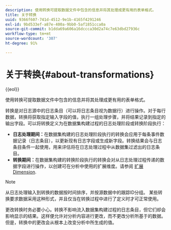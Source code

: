 ```yaml
---
description: 使用转换可提取数据文件中包含的信息并将其处理成更有用的表单格式。
title: 关于转换
uuid: 9366f607-741d-4512-9e1b-4165f4291246
exl-id: 9bd533ef-a87e-400a-9bb0-5af1851cca0a
source-git-commit: b1dda69a606a16dccca30d2a74c7e63dbd27936c
workflow-type: tm+mt
source-wordcount: '307'
ht-degree: 91%

---
```


# 关于转换{#about-transformations}

{{eol}}

使用转换可提取数据文件中包含的信息并将其处理成更有用的表单格式。

转换是对日志源中的日志条目（可以将日志条目视为数据行）进行操作。对于每行数据，转换将获取指定输入字段的值，执行一组处理步骤，并将结果记录到指定的输出字段。可以将转换定义为在数据集构建过程的日志处理阶段或转换阶段执行：

* **日志处理期间：**&#x200B;在数据集构建的日志处理阶段执行的转换会应用于每条事件数据记录（日志条目），以更新现有日志字段或生成新字段。转换结果会与日志条目条件一起使用，用来评估将在日志处理过程中从数据集过滤出的日志条目。
* **转换期间：**&#x200B;在数据集构建的转换阶段执行的转换会对从日志处理过程传递的数据字段进行操作，以创建可在分析中使用的扩展维度。请参阅 [扩展Dimension](../../../home/c-dataset-const-proc/c-ex-dim/c-abt-ex-dim.md).

>[!NOTE]
>
>从日志处理输入到转换的数据按时间排序，并按源数据中的跟踪ID分组。 某些转换要求数据采用这种形式，并且仅当在转换过程中进行了定义时才可正常使用。

更改转换时务必要小心。转换不影响流入数据集构建过程的日志条目，但它们却会影响显示的结果。这样便允许对分析内容进行更改，而不更改分析所基于的数据。但是，转换中的更改会从根本上改变分析中所生成的值。
